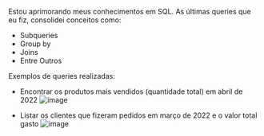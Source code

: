 Estou aprimorando meus conhecimentos em SQL. As últimas queries que eu fiz, consolidei conceitos como:
- Subqueries
- Group by
- Joins
- Entre Outros

Exemplos de queries realizadas:

- Encontrar os produtos mais vendidos (quantidade total) em abril de 2022
![image](https://github.com/user-attachments/assets/77fd2e83-6b9c-4200-9e89-13fb0f2dea4e)

- Listar os clientes que fizeram pedidos em março de 2022 e o valor total gasto
![image](https://github.com/user-attachments/assets/a588cbf0-8a98-43ce-9258-e1b90452ea24)
